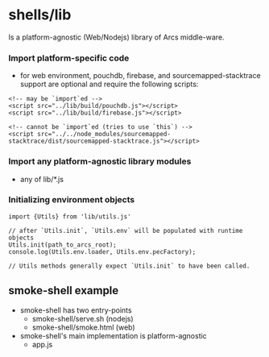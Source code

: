 # shells/lib

Is a platform-agnostic (Web/Nodejs) library of Arcs middle-ware.

### Import platform-specific code

- for web environment, pouchdb, firebase, and sourcemapped-stacktrace support are optional and require
  the following scripts:

```
<!-- may be `import`ed -->
<script src="../lib/build/pouchdb.js"></script>
<script src="../lib/build/firebase.js"></script>

<!-- cannot be `import`ed (tries to use `this`) -->
<script src="../../node_modules/sourcemapped-stacktrace/dist/sourcemapped-stacktrace.js"></script>
```

### Import any platform-agnostic library modules

- any of lib/*.js

### Initializing environment objects

```
import {Utils} from 'lib/utils.js'

// after `Utils.init`, `Utils.env` will be populated with runtime objects
Utils.init(path_to_arcs_root);
console.log(Utils.env.loader, Utils.env.pecFactory);

// Utils methods generally expect `Utils.init` to have been called.
```

## smoke-shell example

- smoke-shell has two entry-points
  - smoke-shell/serve.sh (nodejs)
  - smoke-shell/smoke.html (web)
- smoke-shell's main implementation is platform-agnostic
  - app.js

